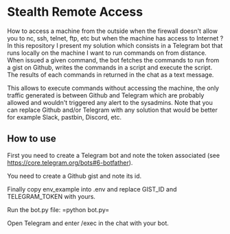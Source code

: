 # Stealth Remote Access


How to access a machine from the outside when the firewall doesn't allow you to nc, ssh, telnet, ftp, etc but when the machine has access to Internet ? In this repository I present my solution which consists in a Telegram bot that runs locally on the machine I want to run commands on from distance. When issued a given command, the bot fetches the commands to run from a gist on  Github, writes the commands in a script and execute the script. The results of each commands in returned in the chat as a text message. 

This allows to execute commands without accessing the machine, the only traffic generated is between Github and Telegram which are probably allowed and wouldn't triggered any alert to the sysadmins. Note that you can replace Github and/or Telegram with any solution that would be better for example Slack, pastbin, Discord, etc. 


## How to use

First you need to create a Telegram bot and note the token associated (see https://core.telegram.org/bots#6-botfather).

You need to create a Github gist and note its id.

Finally copy env_example into .env and replace GIST_ID and TELEGRAM_TOKEN with yours.

Run the bot.py file: =python bot.py=

Open Telegram and enter /exec in the chat with your bot. 